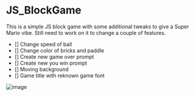 # JS_BlockGame
This is a simple JS block game with some additional tweaks to give a Super Mario vibe. Still need to work on it to change a couple of features. 
- [] Change speed of ball
- [] Change color of bricks and paddle
- [] Create new game over prompt
- [] Create new you win prompt 
- [] Moving background
- [] Game title with reknown game font

![image](https://user-images.githubusercontent.com/26924087/169717067-63bb7a04-3a48-48d0-968d-2d2de4685216.png)
